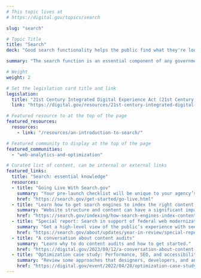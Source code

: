 ```yaml
---
# This topic lives at
# https://digital.gov/topics/search

slug: "search"

# Topic Title
title: "Search"
deck: "Good search functionality helps the public find what they're looking for quickly and easily."

summary: "The search function is an essential component of any government website. It is a critical part of providing a positive user experience. Search is especially important for federal agencies which often have complex websites with large amounts of information. A well-designed search function can help users navigate this complexity and find the information they need quickly and easily."

# Weight
weight: 2

# Set the legislation card title and link
legislation:
  title: "21st Century Integrated Digital Experience Act (21st Century IDEA) & Section III.A.4 of M-23-22"
  link: "https://digital.gov/resources/21st-century-integrated-digital-experience-act/"

# Featured resource to at the top of the page
featured_resources:
  resources:
    - link: "/resources/an-introduction-to-search/"

# Featured community to display at the top of the page
featured_communities:
  - "web-analytics-and-optimization"

# Curated list of content, can be internal or external links
featured_links:
  title: "Search: essential knowledge"
  resources:
  - title: "Going Live With Search.gov"
    summary: "Your pre-launch checklist will be unique to your agency’s workflow, requirements, and deadlines. Here is a typical checklist."
    href: "https://search.gov/get-started/go-live.html"
  - title: "Learn how to get search engines to index the right content for better discoverability"
    summary: "Website structure and content can have a significant impact on the ability of search engines to provide a good search experience. Find all you need to know to get search right on your website."
    href: "https://search.gov/indexing/how-search-engines-index-content-better-discoverability.html"
  - title: "Special report: Search in support of federal web modernization"
    summary: "Get a high-level view of the public’s experience with seeking services and information from federal government websites that use Search.gov."
    href: "https://search.gov/about/updates/year-in-review/special-report/overview.html"
  - title: "A conversation about content audits"
    summary: "Learn why to do content audits and how to get started."
    href: "https://digital.gov/2023/09/12/a-conversation-about-content-audits/"
  - title: "Optimization case study: Performance, SEO, and accessibility with CFPB"
    summary: "Review some approaches that designers, developers, and analytics specialists at the Consumer Financial Protection Bureau use to build search engine optimization and accessibility testing into their design and development practices."
    href: "https://digital.gov/event/2022/04/28/optimization-case-study-performance-seo-and-accessibility-with-cfpb/"
---
```


